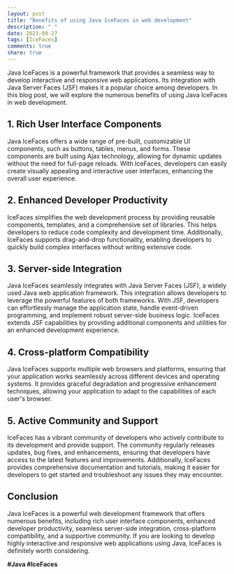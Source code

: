 ```yaml
---
layout: post
title: "Benefits of using Java IceFaces in web development"
description: " "
date: 2023-09-27
tags: [IceFaces]
comments: true
share: true
---
```


Java IceFaces is a powerful framework that provides a seamless way to develop interactive and responsive web applications. Its integration with Java Server Faces (JSF) makes it a popular choice among developers. In this blog post, we will explore the numerous benefits of using Java IceFaces in web development.

## 1. Rich User Interface Components

Java IceFaces offers a wide range of pre-built, customizable UI components, such as buttons, tables, menus, and forms. These components are built using Ajax technology, allowing for dynamic updates without the need for full-page reloads. With IceFaces, developers can easily create visually appealing and interactive user interfaces, enhancing the overall user experience.

## 2. Enhanced Developer Productivity

IceFaces simplifies the web development process by providing reusable components, templates, and a comprehensive set of libraries. This helps developers to reduce code complexity and development time. Additionally, IceFaces supports drag-and-drop functionality, enabling developers to quickly build complex interfaces without writing extensive code.

## 3. Server-side Integration

Java IceFaces seamlessly integrates with Java Server Faces (JSF), a widely used Java web application framework. This integration allows developers to leverage the powerful features of both frameworks. With JSF, developers can effortlessly manage the application state, handle event-driven programming, and implement robust server-side business logic. IceFaces extends JSF capabilities by providing additional components and utilities for an enhanced development experience.

## 4. Cross-platform Compatibility

Java IceFaces supports multiple web browsers and platforms, ensuring that your application works seamlessly across different devices and operating systems. It provides graceful degradation and progressive enhancement techniques, allowing your application to adapt to the capabilities of each user's browser.

## 5. Active Community and Support

IceFaces has a vibrant community of developers who actively contribute to its development and provide support. The community regularly releases updates, bug fixes, and enhancements, ensuring that developers have access to the latest features and improvements. Additionally, IceFaces provides comprehensive documentation and tutorials, making it easier for developers to get started and troubleshoot any issues they may encounter.

## Conclusion

Java IceFaces is a powerful web development framework that offers numerous benefits, including rich user interface components, enhanced developer productivity, seamless server-side integration, cross-platform compatibility, and a supportive community. If you are looking to develop highly interactive and responsive web applications using Java, IceFaces is definitely worth considering.

**#Java #IceFaces**